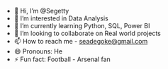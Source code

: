 - 👋 Hi, I’m @Segetty
- 👀 I’m interested in Data Analysis
- 🌱 I’m currently learning Python, SQL, Power BI
- 💞️ I’m looking to collaborate on Real world projects
- 📫 How to reach me - seadegoke@gmail.com
- 😄 Pronouns: He
- ⚡ Fun fact: Football - Arsenal fan

<!---
Segetty/Segetty is a ✨ special ✨ repository because its `README.md` (this file) appears on your GitHub profile.
You can click the Preview link to take a look at your changes.
--->

